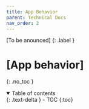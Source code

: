 ```yaml
---
title: App Behavior
parent: Technical Docs
nav_order: 2
---
```


[To be anounced]
{: .label }

# [App behavior]
{: .no_toc }

<details open markdown="block">
  <summary>
    Table of contents
  </summary>
  {: .text-delta }
- TOC
{:toc}
</details>
